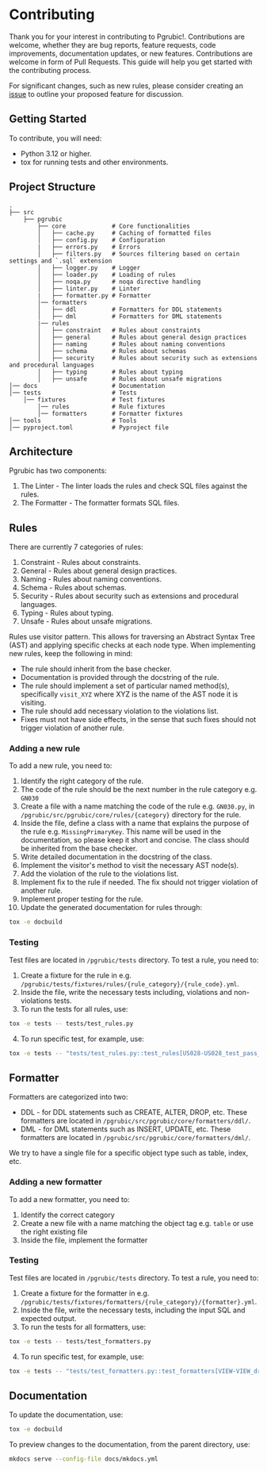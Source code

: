 # Contributing

Thank you for your interest in contributing to Pgrubic!.
Contributions are welcome, whether they are bug reports, feature requests, code improvements, documentation updates, or new features. Contributions are welcome in form of Pull Requests. This guide will help you get started with the contributing process.

For significant changes, such as new rules, please consider creating an [issue](https://github.com/bolajiwahab/pgrubic/issues) to outline your proposed feature for discussion.

## Getting Started

To contribute, you will need:

- Python 3.12 or higher.
- tox for running tests and other environments.

## Project Structure

```text
.
├── src
    ├── pgrubic
        ├── core             # Core functionalities
        │   ├── cache.py     # Caching of formatted files
        │   ├── config.py    # Configuration
        |   ├── errors.py    # Errors
        │   ├── filters.py   # Sources filtering based on certain settings and `.sql` extension
        │   ├── logger.py    # Logger
        │   ├── loader.py    # Loading of rules
        │   ├── noqa.py      # noqa directive handling
        │   ├── linter.py    # Linter
        |   ├── formatter.py # Formatter
        │── formatters
        │   ├── ddl          # Formatters for DDL statements
        │   ├── dml          # Formatters for DML statements
        |── rules
        │   ├── constraint   # Rules about constraints
        │   ├── general      # Rules about general design practices
        │   ├── naming       # Rules about naming conventions
        │   ├── schema       # Rules about schemas
        │   ├── security     # Rules about security such as extensions and procedural languages
        │   ├── typing       # Rules about typing
        │   ├── unsafe       # Rules about unsafe migrations
│── docs                     # Documentation
│── tests                    # Tests
    │── fixtures             # Test fixtures
        │── rules            # Rule fixtures
        │── formatters       # Formatter fixtures
│── tools                    # Tools
│── pyproject.toml           # Pyproject file
```

## Architecture

Pgrubic has two components:

1. The Linter - The linter loads the rules and check SQL files against the rules.
2. The Formatter - The formatter formats SQL files.

## Rules

There are currently 7 categories of rules:

1. Constraint - Rules about constraints.
2. General - Rules about general design practices.
3. Naming - Rules about naming conventions.
4. Schema - Rules about schemas.
5. Security - Rules about security such as extensions and procedural languages.
6. Typing - Rules about typing.
7. Unsafe - Rules about unsafe migrations.

Rules use visitor pattern. This allows for traversing an Abstract Syntax Tree (AST) and applying specific checks at each node type. When implementing new rules, keep the following in mind:

- The rule should inherit from the base checker.
- Documentation is provided through the docstring of the rule.
- The rule should implement a set of particular named method(s), specifically `visit_XYZ` where XYZ is the name of the AST node it is visiting.
- The rule should add necessary violation to the violations list.
- Fixes must not have side effects, in the sense that such fixes should not trigger violation of another rule.

### Adding a new rule

To add a new rule, you need to:

1. Identify the right category of the rule.
2. The code of the rule should be the next number in the rule category e.g. `GN030`
3. Create a file with a name matching the code of the rule e.g. `GN030.py`, in `/pgrubic/src/pgrubic/core/rules/{category}` directory for the rule.
4. Inside the file, define a class with a name that explains the purpose of the rule e.g. `MissingPrimaryKey`. This name will be used in the documentation, so please keep it short and concise. The class should be inherited from the base checker.
5. Write detailed documentation in the docstring of the class.
6. Implement the visitor's method to visit the necessary AST node(s).
7. Add the violation of the rule to the violations list.
8. Implement fix to the rule if needed. The fix should not trigger violation of another rule.
9. Implement proper testing for the rule.
10. Update the generated documentation for rules through:

```bash
tox -e docbuild
```

### Testing

Test files are located in `/pgrubic/tests` directory.
To test a rule, you need to:

1. Create a fixture for the rule in e.g. `/pgrubic/tests/fixtures/rules/{rule_category}/{rule_code}.yml`.
2. Inside the file, write the necessary tests including, violations and non-violations tests.
3. To run the tests for all rules, use:

```bash
tox -e tests -- tests/test_rules.py
```

4. To run specific test, for example, use:

```bash
tox -e tests -- "tests/test_rules.py::test_rules[US028-US028_test_pass_concurrent_materialized_view_refresh-test_case767]"
```

## Formatter

Formatters are categorized into two:

- DDL - for DDL statements such as CREATE, ALTER, DROP, etc. These formatters are located in `/pgrubic/src/pgrubic/core/formatters/ddl/`.
- DML - for DML statements such as INSERT, UPDATE, etc. These formatters are located in `/pgrubic/src/pgrubic/core/formatters/dml/`.

We try to have a single file for a specific object type such as table, index, etc.

### Adding a new formatter

To add a new formatter, you need to:

1. Identify the correct category
2. Create a new file with a name matching the object tag e.g. `table` or use the right existing file
3. Inside the file, implement the formatter

### Testing

Test files are located in `/pgrubic/tests` directory.
To test a rule, you need to:

1. Create a fixture for the formatter in e.g. `/pgrubic/tests/fixtures/formatters/{rule_category}/{formatter}.yml`.
2. Inside the file, write the necessary tests, including the input SQL and expected output.
3. To run the tests for all formatters, use:

```bash
tox -e tests -- tests/test_formatters.py
```

4. To run specific test, for example, use:

```bash
tox -e tests -- "tests/test_formatters.py::test_formatters[VIEW-VIEW_drop_view-test_case94]"
```

## Documentation

To update the documentation, use:

```bash
tox -e docbuild
```

To preview changes to the documentation, from the parent directory, use:

```bash
mkdocs serve --config-file docs/mkdocs.yml
```
